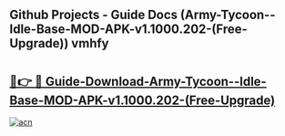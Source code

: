 ## Github Projects - Guide Docs (Army-Tycoon--Idle-Base-MOD-APK-v1.1000.202-(Free-Upgrade)) vmhfy

# <h2><a href="https://apkcomod.com?title=Army-Tycoon--Idle-Base-MOD-APK-v1.1000.202-(Free-Upgrade)">🔗👉 🔴 Guide-Download-Army-Tycoon--Idle-Base-MOD-APK-v1.1000.202-(Free-Upgrade) </a></h2>

[![acn](https://github.com/user-attachments/assets/0f9c940e-d8b0-45ae-aac7-cd30a18b3e1c)](https://apkcomod.com?title=Army-Tycoon--Idle-Base-MOD-APK-v1.1000.202-(Free-Upgrade))
